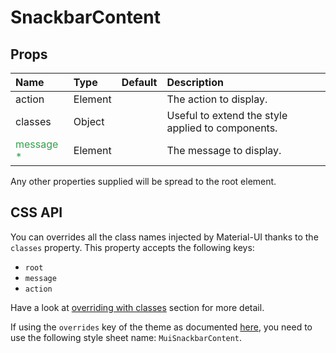 <!--- This documentation is automatically generated, do not try to edit it. -->

# SnackbarContent



## Props
| Name | Type | Default | Description |
|:-----|:-----|:--------|:------------|
| action | Element |  | The action to display. |
| classes | Object |  | Useful to extend the style applied to components. |
| <span style="color: #31a148">message *</span> | Element |  | The message to display. |

Any other properties supplied will be spread to the root element.

## CSS API

You can overrides all the class names injected by Material-UI thanks to the `classes` property.
This property accepts the following keys:
- `root`
- `message`
- `action`

Have a look at [overriding with classes](/customization/overrides#overriding-with-classes)
section for more detail.

If using the `overrides` key of the theme as documented
[here](/customization/themes#customizing-all-instances-of-a-component-type),
you need to use the following style sheet name: `MuiSnackbarContent`.
